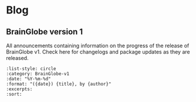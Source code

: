 # Blog

## BrainGlobe version 1

All announcements containing information on the progress of the release of BrainGlobe v1.
Check here for changelogs and package updates as they are released.

```{postlist}
:list-style: circle
:category: BrainGlobe-v1
:date: "%Y-%m-%d"
:format: "({date}) {title}, by {author}"
:excerpts:
:sort:
```

